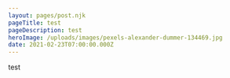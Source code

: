 ```yaml
---
layout: pages/post.njk
pageTitle: test
pageDescription: test
heroImage: /uploads/images/pexels-alexander-dummer-134469.jpg
date: 2021-02-23T07:00:00.000Z
---
```

test